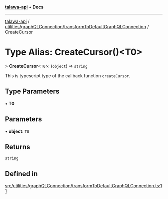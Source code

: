 [**talawa-api**](../../../../README.md) • **Docs**

***

[talawa-api](../../../../modules.md) / [utilities/graphQLConnection/transformToDefaultGraphQLConnection](../README.md) / CreateCursor

# Type Alias: CreateCursor()\<T0\>

\> **CreateCursor**\<`T0`\>: (`object`) =\> `string`

This is typescript type of the callback function `createCursor`.

## Type Parameters

• **T0**

## Parameters

• **object**: `T0`

## Returns

`string`

## Defined in

[src/utilities/graphQLConnection/transformToDefaultGraphQLConnection.ts:11](https://github.com/PalisadoesFoundation/talawa-api/blob/92443bb6a5ff3ed66457149a509401986a82e570/src/utilities/graphQLConnection/transformToDefaultGraphQLConnection.ts#L11)
